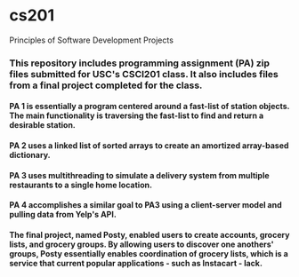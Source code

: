 # cs201
Principles of Software Development Projects

### This repository includes programming assignment (PA) zip files submitted for USC's CSCI201 class. It also includes files from a final project completed for the class.

#### PA 1 is essentially a program centered around a fast-list of station objects. The main functionality is traversing the fast-list to find and return a desirable station.
#### PA 2 uses a linked list of sorted arrays to create an amortized array-based dictionary.
#### PA 3 uses multithreading to simulate a delivery system from multiple restaurants to a single home location.
#### PA 4 accomplishes a similar goal to PA3 using a client-server model and pulling data from Yelp's API.

#### The final project, named Posty, enabled users to create accounts, grocery lists, and grocery groups. By allowing users to discover one anothers' groups, Posty essentially enables coordination of grocery lists, which is a service that current popular applications - such as Instacart - lack.
